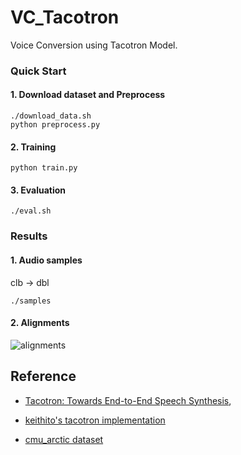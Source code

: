 # VC_Tacotron

Voice Conversion using Tacotron Model.

### Quick Start
#### 1. Download dataset and Preprocess
```shell
./download_data.sh
python preprocess.py
```


#### 2. Training
``` shell
python train.py
```

#### 3. Evaluation
```shell
./eval.sh
```

### Results
#### 1. Audio samples
clb -> dbl
```
./samples
```
#### 2. Alignments
![alignments](https://github.com/vBaiCai/vc_tacotron/raw/master/figs/align.png)

## Reference

* [Tacotron: Towards End-to-End Speech Synthesis](https://arxiv.org/pdf/1703.10135.pdf),

* [keithito's tacotron implementation](https://github.com/keithito/tacotron)
* [cmu_arctic dataset](http://festvox.org/cmu_arctic/)